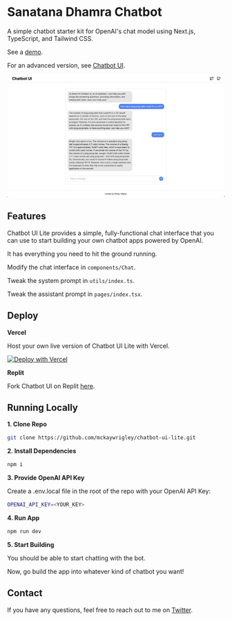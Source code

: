 # Sanatana Dhamra Chatbot

A simple chatbot starter kit for OpenAI's chat model using Next.js, TypeScript, and Tailwind CSS.

See a [demo](https://twitter.com/mckaywrigley/status/1634549098954248193?s=46&t=AowqkodyK6B4JccSOxSPew).

For an advanced version, see [Chatbot UI](https://github.com/mckaywrigley/chatbot-ui).

![Chatbot UI Lite](./public/screenshot.png)

## Features

Chatbot UI Lite provides a simple, fully-functional chat interface that you can use to start building your own chatbot apps powered by OpenAI.

It has everything you need to hit the ground running.

Modify the chat interface in `components/Chat`.

Tweak the system prompt in `utils/index.ts`.

Tweak the assistant prompt in `pages/index.tsx`.

## Deploy

**Vercel**

Host your own live version of Chatbot UI Lite with Vercel.

[![Deploy with Vercel](https://vercel.com/button)](https://vercel.com/new/clone?repository-url=https%3A%2F%2Fgithub.com%2Fmckaywrigley%2Fchatbot-ui-lite&env=OPENAI_API_KEY&envDescription=OpenAI%20API%20Key%20needed%20for%20chat.&envLink=https%3A%2F%2Fopenai.com%2Fproduct&project-name=chatbot-ui-lite&repository-name=chatbot-ui-lite)

**Replit**

Fork Chatbot UI on Replit [here](https://replit.com/@MckayWrigley/chatbot-ui).

## Running Locally

**1. Clone Repo**

```bash
git clone https://github.com/mckaywrigley/chatbot-ui-lite.git
```

**2. Install Dependencies**

```bash
npm i
```

**3. Provide OpenAI API Key**

Create a .env.local file in the root of the repo with your OpenAI API Key:

```bash
OPENAI_API_KEY=<YOUR_KEY>
```

**4. Run App**

```bash
npm run dev
```

**5. Start Building**

You should be able to start chatting with the bot.

Now, go build the app into whatever kind of chatbot you want!

## Contact

If you have any questions, feel free to reach out to me on [Twitter](https://twitter.com/mckaywrigley).
